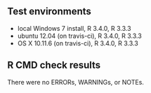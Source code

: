 ## Test environments
* local Windows 7 install, R 3.4.0, R 3.3.3
* ubuntu 12.04 (on travis-ci), R 3.4.0, R 3.3.3
* OS X 10.11.6 (on travis-ci), R 3.4.0, R 3.3.3

## R CMD check results
There were no ERRORs, WARNINGs, or NOTEs.
